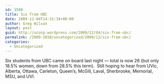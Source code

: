 ```yaml
---
id: 1588
title: Six from UBC
date: 2009-12-04T14:31:34+00:00
author: Greg Wilson
layout: post
guid: http://ucosp.wordpress.com/2009/12/04/six-from-ubc/
permalink: /2009-2010/uncategorized/2009/12/six-from-ubc/
categories:
  - Uncategorized
---
```

Six students from UBC came on board last night &#8212; total is now 26 (but only 18.5% women, down from 28.5% this term).  Still hoping to hear from UVic, Alberta, Ottawa, Carleton, Queen&#8217;s, McGill, Laval, Sherbrooke, Memorial, MSU, and UVI.